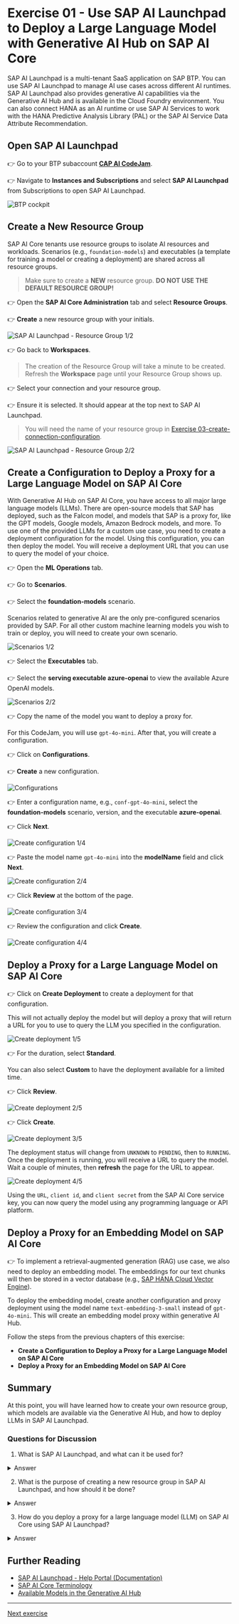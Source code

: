 # Exercise 01 - Use SAP AI Launchpad to Deploy a Large Language Model with Generative AI Hub on SAP AI Core

SAP AI Launchpad is a multi-tenant SaaS application on SAP BTP. You can use SAP AI Launchpad to manage AI use cases across different AI runtimes. SAP AI Launchpad also provides generative AI capabilities via the Generative AI Hub and is available in the Cloud Foundry environment. You can also connect HANA as an AI runtime or use SAP AI Services to work with the HANA Predictive Analysis Library (PAL) or the SAP AI Service Data Attribute Recommendation.

## Open SAP AI Launchpad

👉 Go to your BTP subaccount [**CAP AI CodeJam**](https://emea.cockpit.btp.cloud.sap/cockpit/#/globalaccount/275320f9-4c26-4622-8728-b6f5196075f5/subaccount/6088766d-dcc4-4e56-972f-652baad796be/service-instances).

👉 Navigate to **Instances and Subscriptions** and select **SAP AI Launchpad** from Subscriptions to open SAP AI Launchpad.

![BTP cockpit](assets/BTP_cockpit.png)

## Create a New Resource Group

SAP AI Core tenants use resource groups to isolate AI resources and workloads. Scenarios (e.g., `foundation-models`) and executables (a template for training a model or creating a deployment) are shared across all resource groups.

> Make sure to create a **NEW** resource group. **DO NOT USE THE DEFAULT RESOURCE GROUP!**

👉 Open the **SAP AI Core Administration** tab and select **Resource Groups**.

👉 **Create** a new resource group with your initials.

![SAP AI Launchpad - Resource Group 1/2](assets/resource_group.png)

👉 Go back to **Workspaces**.

> The creation of the Resource Group will take a minute to be created. Refresh the **Workspace** page until your Resource Group shows up.

👉 Select your connection and your resource group.

👉 Ensure it is selected. It should appear at the top next to SAP AI Launchpad.

> You will need the name of your resource group in [Exercise 03-create-connection-configuration](../03-create-connection-configuration/README.md).

![SAP AI Launchpad - Resource Group 2/2](assets/resource_group_2.png)

## Create a Configuration to Deploy a Proxy for a Large Language Model on SAP AI Core

With Generative AI Hub on SAP AI Core, you have access to all major large language models (LLMs). There are open-source models that SAP has deployed, such as the Falcon model, and models that SAP is a proxy for, like the GPT models, Google models, Amazon Bedrock models, and more. To use one of the provided LLMs for a custom use case, you need to create a deployment configuration for the model. Using this configuration, you can then deploy the model. You will receive a deployment URL that you can use to query the model of your choice.

👉 Open the **ML Operations** tab.

👉 Go to **Scenarios**.

👉 Select the **foundation-models** scenario.  

Scenarios related to generative AI are the only pre-configured scenarios provided by SAP. For all other custom machine learning models you wish to train or deploy, you will need to create your own scenario.

![Scenarios 1/2](assets/scenarios.png)

👉 Select the **Executables** tab.

👉 Select the **serving executable azure-openai** to view the available Azure OpenAI models.

![Scenarios 2/2](assets/scenarios_2.png)

👉 Copy the name of the model you want to deploy a proxy for.

For this CodeJam, you will use `gpt-4o-mini`. After that, you will create a configuration.

👉 Click on **Configurations**.

👉 **Create** a new configuration.

![Configurations](assets/configurations.png)

👉 Enter a configuration name, e.g., `conf-gpt-4o-mini`, select the **foundation-models** scenario, version, and the executable **azure-openai**.

👉 Click **Next**.

![Create configuration 1/4](assets/configurations_2.png)

👉 Paste the model name `gpt-4o-mini` into the **modelName** field and click **Next**.

![Create configuration 2/4](assets/configurations_3.png)

👉 Click **Review** at the bottom of the page.

![Create configuration 3/4](assets/configurations_4.png)

👉 Review the configuration and click **Create**.

![Create configuration 4/4](assets/configurations_5.png)

## Deploy a Proxy for a Large Language Model on SAP AI Core

👉 Click on **Create Deployment** to create a deployment for that configuration.  

This will not actually deploy the model but will deploy a proxy that will return a URL for you to use to query the LLM you specified in the configuration.

![Create deployment 1/5](assets/deployments.png)

👉 For the duration, select **Standard**.  

You can also select **Custom** to have the deployment available for a limited time.

👉 Click **Review**.

![Create deployment 2/5](assets/deployments_2.png)

👉 Click **Create**.

![Create deployment 3/5](assets/deployments_3.png)

The deployment status will change from `UNKNOWN` to `PENDING`, then to `RUNNING`. Once the deployment is running, you will receive a URL to query the model. Wait a couple of minutes, then **refresh** the page for the URL to appear.

![Create deployment 4/5](assets/deployments_4.png)

Using the `URL`, `client id`, and `client secret` from the SAP AI Core service key, you can now query the model using any programming language or API platform.

## Deploy a Proxy for an Embedding Model on SAP AI Core

👉 To implement a retrieval-augmented generation (RAG) use case, we also need to deploy an embedding model. The embeddings for our text chunks will then be stored in a vector database (e.g., [SAP HANA Cloud Vector Engine](https://help.sap.com/docs/hana-cloud-database/sap-hana-cloud-sap-hana-database-vector-engine-guide/sap-hana-cloud-sap-hana-database-vector-engine-guide)).

To deploy the embedding model, create another configuration and proxy deployment using the model name `text-embedding-3-small` instead of `gpt-4o-mini`. This will create an embedding model proxy within generative AI Hub.

Follow the steps from the previous chapters of this exercise:

- **Create a Configuration to Deploy a Proxy for a Large Language Model on SAP AI Core**
- **Deploy a Proxy for an Embedding Model on SAP AI Core**

## Summary

At this point, you will have learned how to create your own resource group, which models are available via the Generative AI Hub, and how to deploy LLMs in SAP AI Launchpad.

### Questions for Discussion

1. What is SAP AI Launchpad, and what can it be used for?

  <details><summary>Answer</summary>
   SAP AI Launchpad is a multi-tenant SaaS application on SAP Business Technology Platform. It helps you manage AI use cases across different AI runtimes and provides generative AI capabilities via the SAP Generative AI Hub.
  </details>

2. What is the purpose of creating a new resource group in SAP AI Launchpad, and how should it be done?

  <details><summary>Answer</summary>
  Creating a new resource group in SAP AI Launchpad helps isolate AI resources and workloads for better management.
  </details>

3. How do you deploy a proxy for a large language model (LLM) on SAP AI Core using SAP AI Launchpad?

<details><summary>Answer</summary>
To deploy a proxy for an LLM, you need to:

  1. Open the ML Operations tab in SAP AI Launchpad.
  2. Select the foundation-models scenario, and then choose the model executable (e.g., azure-openai).
  3. Create a new configuration, specifying the model name (e.g., gpt-4o-mini).
  4. After reviewing the configuration, click Create.
  5. Then, click Create Deployment to deploy a proxy. Once the deployment status changes to RUNNING, you will receive a URL to query the model.

</details>

## Further Reading

- [SAP AI Launchpad - Help Portal (Documentation)](https://help.sap.com/docs/ai-launchpad/sap-ai-launchpad/what-is-sap-ai-launchpad)
- [SAP AI Core Terminology](https://help.sap.com/docs/sap-ai-core/sap-ai-core-service-guide/terminology)
- [Available Models in the Generative AI Hub](https://help.sap.com/docs/sap-ai-core/sap-ai-core-service-guide/models-and-scenarios-in-generative-ai-hub)

---

[Next exercise](../02-explore-genai-hub/README.md)
